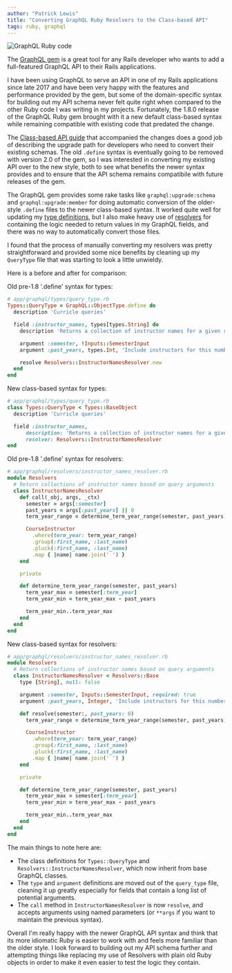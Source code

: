 ```yaml
---
author: "Patrick Lewis"
title: "Converting GraphQL Ruby Resolvers to the Class-based API"
tags: ruby, graphql
---
```


<img src="/blog/2019/02/28/converting-graphql-ruby-resolvers-to-the-class-based-api/banner.png" alt="GraphQL Ruby code" />

The [GraphQL gem](https://graphql-ruby.org/) is a great tool for any Rails developer who wants to add a full-featured GraphQL API to their Rails applications.

I have been using GraphQL to serve an API in one of my Rails applications since late 2017 and have been very happy with the features and performance provided by the gem, but some of the domain-specific syntax for building out my API schema never felt quite right when compared to the other Ruby code I was writing in my projects. Fortunately, the 1.8.0 release of the GraphQL Ruby gem brought with it a new default class-based syntax while remaining compatible with existing code that predated the change.

The [Class-based API guide](https://graphql-ruby.org/schema/class_based_api) that accompanied the changes does a good job of describing the upgrade path for developers who need to convert their existing schemas. The old `.define` syntax is eventually going to be removed with version 2.0 of the gem, so I was interested in converting my existing API over to the new style, both to see what benefits the newer syntax provides and to ensure that the API schema remains compatibile with future releases of the gem.

The GraphQL gem provides some rake tasks like `graphql:upgrade:schema` and `graphql:upgrade:member` for doing automatic conversion of the older-style `.define` files to the newer class-based syntax. It worked quite well for updating my [type definitions](https://graphql-ruby.org/type_definitions/objects.html), but I also make heavy use of [resolvers](https://graphql-ruby.org/fields/resolvers.html) for containing the logic needed to return values in my GraphQL fields, and there was no way to automatically convert those files.

I found that the process of manually converting my resolvers was pretty straightforward and provided some nice benefits by cleaning up my `QueryType` file that was starting to look a little unwieldy.

Here is a before and after for comparison:


Old pre-1.8 '.define' syntax for types:

```ruby
# app/graphql/types/query_type.rb
Types::QueryType = GraphQL::ObjectType.define do
  description 'Curricle queries'

  field :instructor_names, types[types.String] do
    description 'Returns a collection of instructor names for a given range of years'

    argument :semester, !Inputs::SemesterInput
    argument :past_years, types.Int, 'Include instructors for this number of past years'

    resolve Resolvers::InstructorNamesResolver.new
  end
end
```

New class-based syntax for types:

```ruby
# app/graphql/types/query_type.rb
class Types::QueryType < Types::BaseObject
  description 'Curricle queries'

  field :instructor_names,
      description: 'Returns a collection of instructor names for a given range of years',
      resolver: Resolvers::InstructorNamesResolver
end
```



Old pre-1.8 '.define' syntax for resolvers:

```ruby
# app/graphql/resolvers/instructor_names_resolver.rb
module Resolvers
  # Return collections of instructor names based on query arguments
  class InstructorNamesResolver
    def call(_obj, args, _ctx)
      semester = args[:semester]
      past_years = args[:past_years] || 0
      term_year_range = determine_term_year_range(semester, past_years)

      CourseInstructor
        .where(term_year: term_year_range)
        .group(:first_name, :last_name)
        .pluck(:first_name, :last_name)
        .map { |name| name.join(' ') }
    end

    private

    def determine_term_year_range(semester, past_years)
      term_year_max = semester[:term_year]
      term_year_min = term_year_max - past_years

      term_year_min..term_year_max
    end
  end
end
```

New class-based syntax for resolvers:

```ruby
# app/graphql/resolvers/instructor_names_resolver.rb
module Resolvers
  # Return collections of instructor names based on query arguments
  class InstructorNamesResolver < Resolvers::Base
    type [String], null: false

    argument :semester, Inputs::SemesterInput, required: true
    argument :past_years, Integer, 'Include instructors for this number of past years', required: false

    def resolve(semester:, past_years: 0)
      term_year_range = determine_term_year_range(semester, past_years)

      CourseInstructor
        .where(term_year: term_year_range)
        .group(:first_name, :last_name)
        .pluck(:first_name, :last_name)
        .map { |name| name.join(' ') }
    end

    private

    def determine_term_year_range(semester, past_years)
      term_year_max = semester[:term_year]
      term_year_min = term_year_max - past_years

      term_year_min..term_year_max
    end
  end
end
```

The main things to note here are:

* The class definitions for `Types::QueryType` and `Resolvers::InstructorNamesResolver`, which now inherit from base GraphQL classes.
* The `type` and `argument` definitions are moved out of the `query_type` file, cleaning it up greatly especially for fields that contain a long list of potential arguments.
* The `call` method in `InstructorNamesResolver` is now `resolve`, and accepts arguments using named parameters (or `**args` if you want to maintain the previous syntax).

Overall I'm really happy with the newer GraphQL API syntax and think that its more idiomatic Ruby is easier to work with and feels more familiar than the older style. I look forward to building out my API schema further and attempting things like replacing my use of Resolvers with plain old Ruby objects in order to make it even easier to test the logic they contain.